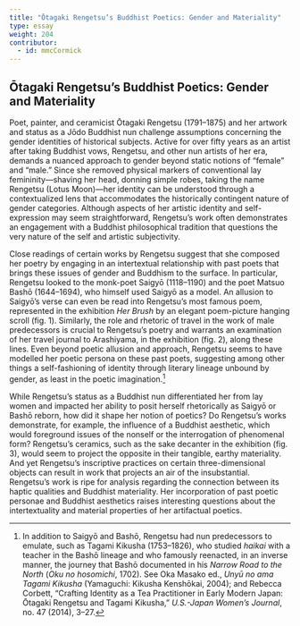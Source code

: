 ```yaml
---
title: "Ōtagaki Rengetsu’s Buddhist Poetics: Gender and Materiality"
type: essay
weight: 204
contributor:
  - id: mmcCormick
---
```


## Ōtagaki Rengetsu’s Buddhist Poetics: Gender and Materiality

Poet, painter, and ceramicist Ōtagaki Rengetsu (1791–1875) and her artwork and status as a Jōdo Buddhist nun challenge assumptions concerning the gender identities of historical subjects. Active for over fifty years as an artist after taking Buddhist vows, Rengetsu, and other nun artists of her era, demands a nuanced approach to gender beyond static notions of “female” and “male.” Since she removed physical markers of conventional lay femininity—shaving her head, donning simple robes, taking the name Rengetsu (Lotus Moon)—her identity can be understood through a contextualized lens that accommodates the historically contingent nature of gender categories. Although aspects of her artistic identity and self-expression may seem straightforward, Rengetsu’s work often demonstrates an engagement with a Buddhist philosophical tradition that questions the very nature of the self and artistic subjectivity.

Close readings of certain works by Rengetsu suggest that she composed her poetry by engaging in an intertextual relationship with past poets that brings these issues of gender and Buddhism to the surface. In particular, Rengetsu looked to the monk-poet Saigyō (1118–1190) and the poet Matsuo Bashō (1644–1694), who himself used Saigyō as a model. An allusion to Saigyō’s verse can even be read into Rengetsu’s most famous poem, represented in the exhibition *Her Brush* by an elegant poem-picture hanging scroll (fig. 1). Similarly, the role and rhetoric of travel in the work of male predecessors is crucial to Rengetsu’s poetry and warrants an examination of her travel journal to Arashiyama, in the exhibition (fig. 2), along these lines. Even beyond poetic allusion and approach, Rengetsu seems to have modelled her poetic persona on these past poets, suggesting among other things a self-fashioning of identity through literary lineage unbound by gender, as least in the poetic imagination.[^1]

While Rengetsu’s status as a Buddhist nun differentiated her from lay women and impacted her ability to posit herself rhetorically as Saigyō or Bashō reborn, how did it shape her notion of poetics? Do Rengetsu’s works demonstrate, for example, the influence of a Buddhist aesthetic, which would foreground issues of the nonself or the interrogation of phenomenal form? Rengetsu’s ceramics, such as the sake decanter in the exhibition (fig. 3), would seem to project the opposite in their tangible, earthy materiality. And yet Rengetsu’s inscriptive practices on certain three-dimensional objects can result in work that projects an air of the insubstantial. Rengetsu’s work is ripe for analysis regarding the connection between its haptic qualities and Buddhist materiality. Her incorporation of past poetic personae and Buddhist aesthetics raises interesting questions about the intertextuality and material properties of her artifactual poetics.

[^1]: In addition to Saigyō and Bashō, Rengetsu had nun predecessors to emulate, such as Tagami Kikusha (1753–1826), who studied *haikai* with a teacher in the Bashō lineage and who famously reenacted, in an inverse manner, the journey that Bashō documented in his *Narrow Road to the North* (*Oku no hosomichi*, 1702). See Oka Masako ed., *Unyū no ama Tagami Kikusha* (Yamaguchi: Kikusha Kenshōkai, 2004); and Rebecca Corbett, “Crafting Identity as a Tea Practitioner in Early Modern Japan: Ōtagaki Rengetsu and Tagami Kikusha,” *U.S.-Japan Women’s Journal*, no. 47 (2014), 3–27.

